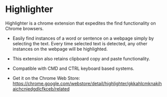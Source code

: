 # Highlighter

Highlighter is a chrome extension that expedites the find functionality on Chrome browsers.

- Easily find instances of a word or sentence on a webpage simply by selecting the text. Every time selected text is detected, any other instances on the webpage will be highlighted. 

- This extension also retains clipboard copy and paste functionality.

- Compatible with CMD and CTRL keyboard based systems.

- Get it on the Chrome Web Store: https://chrome.google.com/webstore/detail/highlighter/gkkahlcmknakihaichcnjedgdlcfkceb/related

